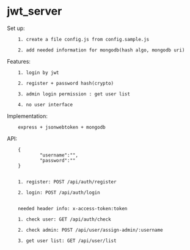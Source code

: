 # jwt_server


Set up:

        1. create a file config.js from config.sample.js

        2. add needed information for mongodb(hash algo, mongodb uri)

Features:

        1. login by jwt 

        2. register + password hash(crypto)

        3. admin login permission : get user list

        4. no user interface


Implementation:

        express + jsonwebtoken + mongodb


API:

        {
                "username":"",
                "password":""
        }
        
        
        1. register: POST /api/auth/register

        2. login: POST /api/auth/login


        needed header info: x-access-token:token

        1. check user: GET /api/auth/check 

        2. check admin: POST /api/user/assign-admin/:username

        3. get user list: GET /api/user/list

